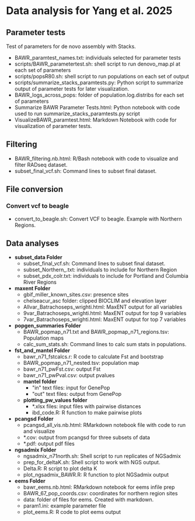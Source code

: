 # Data analysis for Yang et al. 2025

## Parameter tests
Test of parameters for de novo assembly with Stacks.

* BAWR_paramtest_names.txt: individuals selected for parameter tests
* scripts/BAWR_parametertest.sh: shell script to run denovo_map.pl at each set of parameters
* scripts/popsR80.sh: shell script to run populations on each set of output
* scripts/summarize_stacks_paramtests.py: Python script to summarize output of parameter tests for later visualization.
* BAWR_logs_across_pops: folder of population.log.distribs for each set of parameters
* Summarize BAWR Parameter Tests.html: Python notebook with code used to run summarize_stacks_paramtests.py script
* VisualizeBAWR_paramtest.html: Markdown Notebook with code for visualization of parameter tests.

## Filtering
* BAWR_filtering.nb.html: R/Bash notebook with code to visualize and filter RADseq dataset. 
* subset_final_vcf.sh: Command lines to subset final dataset.

## File conversion

### Convert vcf to beagle
* convert_to_beagle.sh: Convert VCF to beagle. Example with Northern Regions.

## Data analyses
* **subset\_data Folder**
	* subset_final_vcf.sh: Command lines to subset final dataset.
	* subset_Northern_.txt: individuals to include for Northern Region
	* subset_pdx_colr.txt: individuals to include for Portland and Columbia River Regions
* **maxent Folder**
	* gbif_miller_known_sites.csv: presence sites
	* chelseacur_asc folder: clipped BIOCLIM and elevation layer
	* Allvar_Batrachoseps_wrighti.html: MaxENT output for all variables
	* 9var_Batrachoseps_wrighti.html: MaxENT output for top 9 variables
	* 7var_Batrachoseps_wrighti.html: MaxENT output for top 7 variables
* **popgen_summaries Folder**
	* BAWR_popmap_n71.txt and BAWR_popmap_n71_regions.tsv: Population maps
	* calc_sum_stats.sh: Command lines to calc sum stats in populations.
* **fst_and_mantel Folder**
	* bawr_n71_fstcalcs.r: R code to calculate Fst and bootstrap
	* BAWR_popmap_n71_nested.tsv: population map
	* bawr_n71_pwFst.csv: output Fst
	* bawr_n71_pwPval.csv: output pvalues
	* **mantel folder**
    	* "in" text files: input for GenePop
        * "out" text files: output from GenePop
    * **plotting_pw_values folder**
    	* *.xlsx files: input files with pairwise distances
        * ibd_code.R: R function to make pairwise plots
* **pcangsd Folder**
	* pcangsd_all_vis.nb.html: RMarkdown notebook file with code to run and visualize
	* \*.cov: output from pcangsd for three subsets of data
	* \*.pdf: output pdf files
* **ngsadmix Folder**
	* ngsadmix_n71north.sh: Shell script to run replicates of NGSadmix
	* prep_for_deltaK.sh: Shell script to work with NGS output.
	* Delta.R: R script to plot delta K
	* plot_ngsadmix_BAWR.R: R function to plot NGSadmix output
* **eems Folder**
	* bawr_eems.nb.html: RMarkdown notebook for eems infile prep
	* BAWR_67_pop_coords.csv: coordinates for northern region sites
	* data: folder of files for eems. Created with markdown.
	* param1.ini: example parameter file
	* plot_eems.R: R code to plot eems output